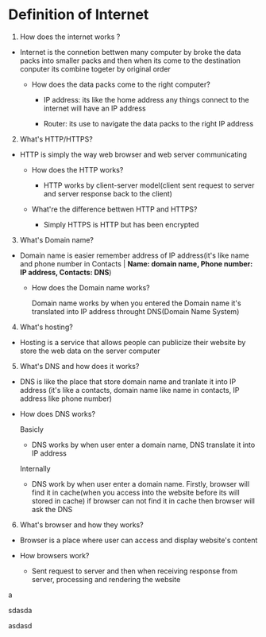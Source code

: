 # Definition of Internet

1. How does the internet works ?

- Internet is the connetion bettwen many computer by broke the data packs into smaller packs and then when its come to the destination conputer its combine togeter by original order

  - How does the data packs come to the right computer?

    - IP address: its like the home address any things connect to the internet will have an IP address

    - Router: its use to navigate the data packs to the right IP address

2. What's HTTP/HTTPS?

- HTTP is simply the way web browser and web server communicating

  - How does the HTTP works?

    - HTTP works by client-server model(client sent request to server and server response back to the client)

  - What're the difference bettwen HTTP and HTTPS?

    - Simply HTTPS is HTTP but has been encrypted

3. What's Domain name?

- Domain name is easier remember address of IP address(it's like name and phone number in Contacts | **Name: domain name, Phone number: IP address, Contacts: DNS**)

  - How does the Domain name works?

    Domain name works by when you entered the Domain name it's translated into IP address throught DNS(Domain Name System)

4. What's hosting?

- Hosting is a service that allows people can publicize their website by store the web data on the server computer

5. What's DNS and how does it works?

- DNS is like the place that store domain name and tranlate it into IP address (it's like a contacts, domain name like name in contacts, IP address like phone number)
- How does DNS works?

  Basicly

  - DNS works by when user enter a domain name, DNS translate it into IP address

  Internally

  - DNS work by when user enter a domain name. Firstly, browser will find it in cache(when you access into the website before its will stored in cache) if browser can not find it in cache then browser will ask the DNS

6. What's browser and how they works?

- Browser is a place where user can access and display website's content

- How browsers work?

  - Sent request to server and then when receiving response from server, processing and rendering the website

a

sdasda

asdasd
